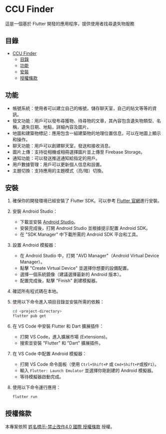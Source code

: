# CCU Finder

這是一個基於 Flutter 開發的應用程序，提供使用者找尋遺失物服務

## 目錄

- [CCU Finder](#ccu-finder)
  - [目錄](#目錄)
  - [功能](#功能)
  - [安裝](#安裝)
  - [授權條款](#授權條款)

## 功能
- 帳號系統：使用者可以建立自己的帳號，儲存聊天室，自己的貼文等等的資訊。
- 發文功能：用戶可以發布尋獲物、待尋物的文章，其內容包含遺失物類型、名稱，遺失日期、地點，詳細內容及圖片。
- 地圖和建築物標記：應用包含一組建築物的地理位置信息，可以在地圖上顯示和操作。
- 聊天功能：用戶可以創建聊天室，發送和接收消息。
- 圖片上傳：支持從相機或相冊選擇圖片並上傳至 Firebase Storage。
- 通知功能：可以發送推送通知給指定的用戶。
- 用戶數據管理：用戶可以更新個人信息和設置。
- 主題切換：支持應用的主題模式（亮/暗）切換。

## 安裝

1. 確保你的開發環境已經安裝了 Flutter SDK。可以參考 [Flutter 官網](https://flutter.dev/docs/get-started/install)進行安裝。

2. 安裝 Android Studio：
   - 下載並安裝 [Android Studio](https://developer.android.com/studio)。
   - 安裝完成後，打開 Android Studio 並根據提示配置 Android SDK。
   - 在 "SDK Manager" 中下載所需的 Android SDK 平台和工具。

3. 設置 Android 模擬器：
   - 在 Android Studio 中，打開 "AVD Manager"（Android Virtual Device Manager）。
   - 點擊 "Create Virtual Device" 並選擇你想要的設備配置。
   - 選擇一個系統鏡像（建議選擇最新的 Android 版本）。
   - 配置完成後，點擊 "Finish" 創建模擬器。

4. 確認所有程式碼在本地。

5. 使用以下命令進入項目目錄並安裝所需的依賴：
    ```bash
    cd <project-directory>
    flutter pub get
    ```

6. 在 VS Code 中安裝 Flutter 和 Dart 擴展插件：
   - 打開 VS Code，進入擴展市場 (Extensions)。
   - 搜索並安裝 "Flutter" 和 "Dart" 擴展插件。

7. 在 VS Code 中配置 Android 模擬器：
   - 打開 VS Code 命令面板（使用 `Ctrl+Shift+P` 或 `Cmd+Shift+P`或按`F1`）。
   - 輸入 `Flutter: Launch Emulator` 並選擇你剛創建的 Android 模擬器。
   - 等待模擬器啟動完成。

8. 使用以下命令運行應用：
    ```bash
    flutter run
    ```

## 授權條款

本專案依照 [姓名標示-禁止改作4.0 國際 授權條款](https://creativecommons.org/licenses/by-nd/4.0/) 授權。

